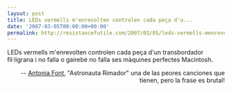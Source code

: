 ```yaml
---
layout: post
title: LEDs vermells m'enrevolten controlen cada peça d'u...
date: '2007-03-05T00:00:00+00:00'
permalink: http://resistancefutile.com/2007/03/05/leds-vermells-menrevolten-controlen-cada-peca-du/
---
```

<p class="chorus">LEDs vermells m'enrevolten controlen cada peça d'un transbordador fil·ligrana i no falla o gairebé no falla ses màquines perfectes Macintosh.</p><p align="right">-- <a href="http://www.antoniafontoficial.com/">Antonia Font</a>, "Astronauta Rimador" una de las peores canciones que tienen, pero la frase es brutal!</p>
